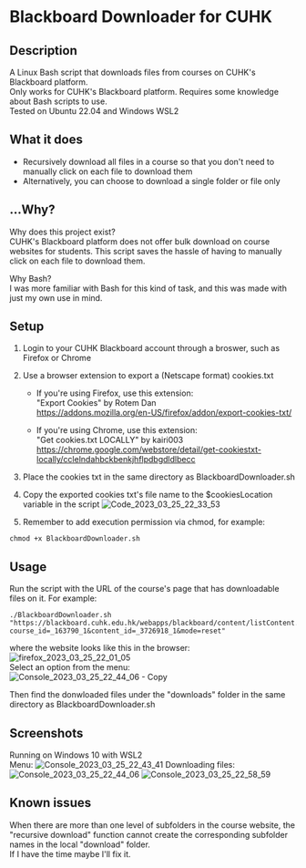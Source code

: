 # Blackboard Downloader for CUHK
## Description
A Linux Bash script that downloads files from courses on CUHK's Blackboard platform.  
Only works for CUHK's Blackboard platform. Requires some knowledge about Bash scripts to use.  
Tested on Ubuntu 22.04 and Windows WSL2

## What it does
- Recursively download all files in a course so that you don't need to manually click on each file to download them
- Alternatively, you can choose to download a single folder or file only

## ...Why?
Why does this project exist?  
CUHK's Blackboard platform does not offer bulk download on course websites for students. This script saves the hassle of having to manually click on each file to download them.

Why Bash?  
I was more familiar with Bash for this kind of task, and this was made with just my own use in mind.

## Setup
1. Login to your CUHK Blackboard account through a broswer, such as Firefox or Chrome

2. Use a browser extension to export a (Netscape format) cookies.txt
	- If you're using Firefox, use this extension:  
	"Export Cookies" by Rotem Dan  
	https://addons.mozilla.org/en-US/firefox/addon/export-cookies-txt/
	
	- If you're using Chrome, use this extension:  
	"Get cookies.txt LOCALLY" by kairi003  
	https://chrome.google.com/webstore/detail/get-cookiestxt-locally/cclelndahbckbenkjhflpdbgdldlbecc

3. Place the cookies txt in the same directory as BlackboardDownloader.sh

4. Copy the exported cookies txt's file name to the $cookiesLocation variable in the script
![Code_2023_03_25_22_33_53](https://user-images.githubusercontent.com/28670916/227725238-22e7bb2c-33fa-4434-8a30-9e8c131ceacc.png)


5. Remember to add execution permission via chmod, for example:
```
chmod +x BlackboardDownloader.sh
```

## Usage
Run the script with the URL of the course's page that has downloadable files on it. For example:
```
./BlackboardDownloader.sh "https://blackboard.cuhk.edu.hk/webapps/blackboard/content/listContent.jsp?course_id=_163790_1&content_id=_3726918_1&mode=reset"
```
where the website looks like this in the browser:
![firefox_2023_03_25_22_01_05](https://user-images.githubusercontent.com/28670916/227725198-66df3763-25dd-4bec-b3f8-ff8dec649c70.png)  
Select an option from the menu:  
![Console_2023_03_25_22_44_06 - Copy](https://user-images.githubusercontent.com/28670916/227726082-d1ddd86d-f38c-4a66-b54b-7f4eeda9aab0.png)

Then find the donwloaded files under the "downloads" folder in the same directory as BlackboardDownloader.sh



## Screenshots
Running on Windows 10 with WSL2  
Menu:
![Console_2023_03_25_22_43_41](https://user-images.githubusercontent.com/28670916/227725295-1875d78c-c443-4625-8ab5-983109566445.png)
Downloading files:  
![Console_2023_03_25_22_44_06](https://user-images.githubusercontent.com/28670916/227725315-04221111-4c93-4ee8-94d1-9bdcf2cb592d.png)
![Console_2023_03_25_22_58_59](https://user-images.githubusercontent.com/28670916/227725326-600a3097-aab3-4aa1-8bf9-4ebee505ca4a.png)



## Known issues
When there are more than one level of subfolders in the course website, the "recursive download" function cannot create the corresponding subfolder names in the local "download" folder.  
If I have the time maybe I'll fix it.
